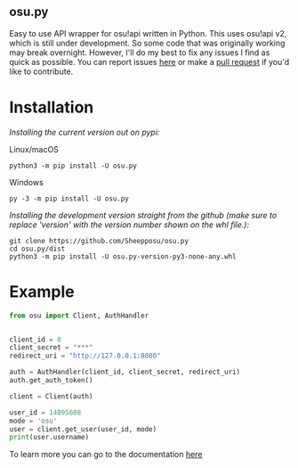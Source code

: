osu.py
-------

Easy to use API wrapper for osu!api written in Python. 
This uses osu!api v2, which is still under development. 
So some code that was originally working may break overnight. 
However, I'll do my best to fix any issues I find as quick as possible. 
You can report issues [here](https://github.com/Sheepposu/osu.py/issues) 
or make a [pull request](https://github.com/Sheepposu/osu.py/pulls) 
if you'd like to contribute.

# Installation
*Installing the current version out on pypi:*

Linux/macOS
```commandline
python3 -m pip install -U osu.py
```
Windows
```commandline
py -3 -m pip install -U osu.py
```

*Installing the development version straight from the github (make sure to replace 'version' with the version number shown on the whl file.):*
```commandline
git clone https://github.com/Sheepposu/osu.py
cd osu.py/dist
python3 -m pip install -U osu.py-version-py3-none-any.whl
```

# Example
```Python
from osu import Client, AuthHandler


client_id = 0
client_secret = "***"
redirect_uri = "http://127.0.0.1:8080"

auth = AuthHandler(client_id, client_secret, redirect_uri)
auth.get_auth_token()

client = Client(auth)

user_id = 14895608
mode = 'osu'
user = client.get_user(user_id, mode)
print(user.username)
```

To learn more you can go to the documentation [here](https://osupy.readthedocs.io/en/latest/)
